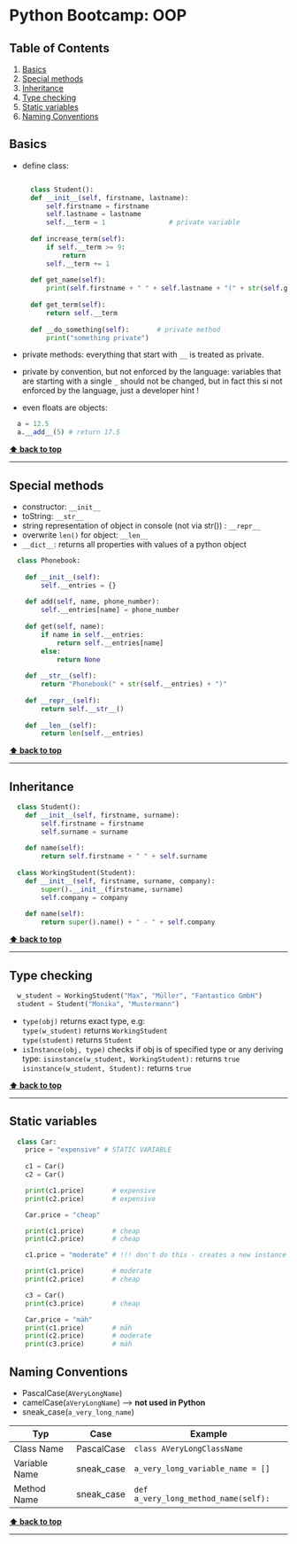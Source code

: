 # Python Bootcamp: OOP

<!-- omit in toc -->
## Table of Contents

1. [Basics](#basics)
2. [Special methods](#special-methods)
3. [Inheritance](#inheritance)
4. [Type checking](#type-checking)
5. [Static variables](#static-variables)
6. [Naming Conventions](#naming-conventions)

## Basics

* define class:
  
  ```Python

    class Student():        
    def __init__(self, firstname, lastname):
        self.firstname = firstname
        self.lastname = lastname        
        self.__term = 1                # private variable
        
    def increase_term(self):
        if self.__term >= 9:
            return
        self.__term += 1
    
    def get_name(self):
        print(self.firstname + " " + self.lastname + "(" + str(self.get_term()) + ")")
        
    def get_term(self):
        return self.__term
    
    def __do_something(self):       # private method
        print("something private")

  ```

* private methods: everything that start with `__` is treated as private. 
* private by convention, but not enforced by the language: variables that are starting with a single `_` should not be changed, but in fact this si not enforced by the language, just a developer hint !
* even floats are objects:

``` Python
  a = 12.5
  a.__add__(5) # return 17.5
```

**[⬆ back to top](#table-of-contents)**
___

## Special methods

* constructor: `__init__`
* toString: `__str__`
* string representation of object in console (not via str()) : `__repr__`
* overwrite `len()` for object: `__len__`
* `__dict__`: returns all properties with values of a python object

``` Python
  class Phonebook:
  
    def __init__(self):
        self.__entries = {}
        
    def add(self, name, phone_number):
        self.__entries[name] = phone_number
        
    def get(self, name):
        if name in self.__entries:
            return self.__entries[name]
        else:
            return None
        
    def __str__(self):
        return "Phonebook(" + str(self.__entries) + ")"
    
    def __repr__(self):
        return self.__str__()
    
    def __len__(self):
        return len(self.__entries)
```

**[⬆ back to top](#table-of-contents)**
___

## Inheritance

``` Python
  class Student():        
    def __init__(self, firstname, surname):
        self.firstname = firstname
        self.surname = surname
    
    def name(self):
        return self.firstname + " " + self.surname
    
  class WorkingStudent(Student):
    def __init__(self, firstname, surname, company):
        super().__init__(firstname, surname)
        self.company = company
        
    def name(self):
        return super().name() + " - " + self.company
```

**[⬆ back to top](#table-of-contents)**
___

## Type checking

``` Python
  w_student = WorkingStudent("Max", "Müller", "Fantastico GmbH")
  student = Student("Monika", "Mustermann")
```

* `type(obj)` returns exact type, e.g:  
 `type(w_student)` returns `WorkingStudent`  
 `type(student)` returns `Student`
* `isInstance(obj, type)` checks if obj is of specified type or any deriving type:
  `isinstance(w_student, WorkingStudent):`  returns `true`  
  `isinstance(w_student, Student):`  returns `true`

**[⬆ back to top](#table-of-contents)**
___


## Static variables

``` Python
  class Car:
    price = "expensive" # STATIC VARIABLE
        
    c1 = Car()        
    c2 = Car()

    print(c1.price)       # expensive  
    print(c2.price)       # expensive

    Car.price = "cheap"

    print(c1.price)       # cheap
    print(c2.price)       # cheap

    c1.price = "moderate" # !!! don't do this - creates a new instance variable overwriting the static variable 

    print(c1.price)       # moderate
    print(c2.price)       # cheap

    c3 = Car()
    print(c3.price)       # cheap

    Car.price = "mäh"
    print(c1.price)       # mäh
    print(c2.price)       # moderate
    print(c3.price)       # mäh
```

## Naming Conventions

* PascalCase(`AVeryLongName`)
* camelCase(`aVeryLongName`)  --> __not used in Python__
* sneak_case(`a_very_long_name`)

| Typ           | Case       | Example                              |
| ------------- | ---------- | ------------------------------------ |
| Class Name    | PascalCase | `class AVeryLongClassName`           |
| Variable Name | sneak_case | `a_very_long_variable_name = []`     |
| Method Name   | sneak_case | `def a_very_long_method_name(self):` |


**[⬆ back to top](#table-of-contents)**
___